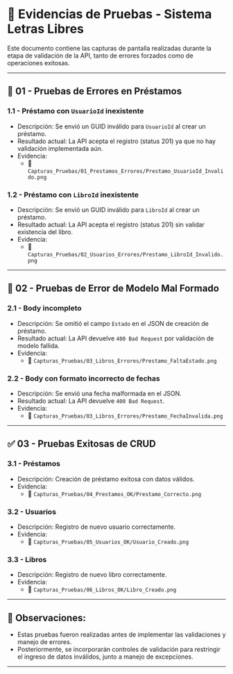 # 📸 Evidencias de Pruebas - Sistema Letras Libres

Este documento contiene las capturas de pantalla realizadas durante la etapa de validación de la API, tanto de errores forzados como de operaciones exitosas.

---

## 🔧 01 - Pruebas de Errores en Préstamos

### 1.1 - Préstamo con `UsuarioId` inexistente

- Descripción: Se envió un GUID inválido para `UsuarioId` al crear un préstamo.
- Resultado actual: La API acepta el registro (status 201) ya que no hay validación implementada aún.
- Evidencia: 
  - 📂 `Capturas_Pruebas/01_Prestamos_Errores/Prestamo_UsuarioId_Invalido.png`

### 1.2 - Préstamo con `LibroId` inexistente

- Descripción: Se envió un GUID inválido para `LibroId` al crear un préstamo.
- Resultado actual: La API acepta el registro (status 201) sin validar existencia del libro.
- Evidencia: 
  - 📂 `Capturas_Pruebas/02_Usuarios_Errores/Prestamo_LibroId_Invalido.png`

---

## 🔧 02 - Pruebas de Error de Modelo Mal Formado

### 2.1 - Body incompleto

- Descripción: Se omitió el campo `Estado` en el JSON de creación de préstamo.
- Resultado actual: La API devuelve `400 Bad Request` por validación de modelo fallida.
- Evidencia: 
  - 📂 `Capturas_Pruebas/03_Libros_Errores/Prestamo_FaltaEstado.png`

### 2.2 - Body con formato incorrecto de fechas

- Descripción: Se envió una fecha malformada en el JSON.
- Resultado actual: La API devuelve `400 Bad Request`.
- Evidencia:
  - 📂 `Capturas_Pruebas/03_Libros_Errores/Prestamo_FechaInvalida.png`

---

## ✅ 03 - Pruebas Exitosas de CRUD

### 3.1 - Préstamos

- Descripción: Creación de préstamo exitosa con datos válidos.
- Evidencia:
  - 📂 `Capturas_Pruebas/04_Prestamos_OK/Prestamo_Correcto.png`

### 3.2 - Usuarios

- Descripción: Registro de nuevo usuario correctamente.
- Evidencia:
  - 📂 `Capturas_Pruebas/05_Usuarios_OK/Usuario_Creado.png`

### 3.3 - Libros

- Descripción: Registro de nuevo libro correctamente.
- Evidencia:
  - 📂 `Capturas_Pruebas/06_Libros_OK/Libro_Creado.png`

---

## 📝 Observaciones:

- Estas pruebas fueron realizadas antes de implementar las validaciones y manejo de errores.
- Posteriormente, se incorporarán controles de validación para restringir el ingreso de datos inválidos, junto a manejo de excepciones.

---

